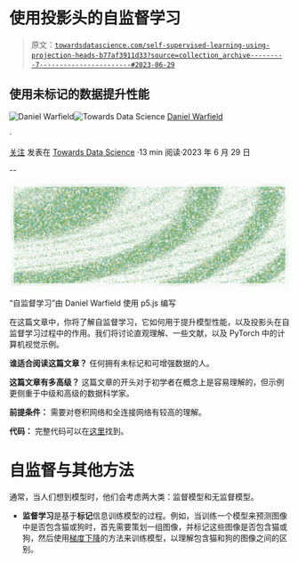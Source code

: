# 使用投影头的自监督学习

> 原文：[`towardsdatascience.com/self-supervised-learning-using-projection-heads-b77af3911d33?source=collection_archive---------7-----------------------#2023-06-29`](https://towardsdatascience.com/self-supervised-learning-using-projection-heads-b77af3911d33?source=collection_archive---------7-----------------------#2023-06-29)

## 使用未标记的数据提升性能

[](https://medium.com/@danielwarfield1?source=post_page-----b77af3911d33--------------------------------)![Daniel Warfield](https://medium.com/@danielwarfield1?source=post_page-----b77af3911d33--------------------------------)[](https://towardsdatascience.com/?source=post_page-----b77af3911d33--------------------------------)![Towards Data Science](https://towardsdatascience.com/?source=post_page-----b77af3911d33--------------------------------) [Daniel Warfield](https://medium.com/@danielwarfield1?source=post_page-----b77af3911d33--------------------------------)

·

[关注](https://medium.com/m/signin?actionUrl=https%3A%2F%2Fmedium.com%2F_%2Fsubscribe%2Fuser%2Fbdc4072cbfdc&operation=register&redirect=https%3A%2F%2Ftowardsdatascience.com%2Fself-supervised-learning-using-projection-heads-b77af3911d33&user=Daniel+Warfield&userId=bdc4072cbfdc&source=post_page-bdc4072cbfdc----b77af3911d33---------------------post_header-----------) 发表在 [Towards Data Science](https://towardsdatascience.com/?source=post_page-----b77af3911d33--------------------------------) ·13 min 阅读·2023 年 6 月 29 日[](https://medium.com/m/signin?actionUrl=https%3A%2F%2Fmedium.com%2F_%2Fvote%2Ftowards-data-science%2Fb77af3911d33&operation=register&redirect=https%3A%2F%2Ftowardsdatascience.com%2Fself-supervised-learning-using-projection-heads-b77af3911d33&user=Daniel+Warfield&userId=bdc4072cbfdc&source=-----b77af3911d33---------------------clap_footer-----------)

--

[](https://medium.com/m/signin?actionUrl=https%3A%2F%2Fmedium.com%2F_%2Fbookmark%2Fp%2Fb77af3911d33&operation=register&redirect=https%3A%2F%2Ftowardsdatascience.com%2Fself-supervised-learning-using-projection-heads-b77af3911d33&source=-----b77af3911d33---------------------bookmark_footer-----------)![](img/289279afe6fc5596e60b7f246b366c9d.png)

“自监督学习”由 Daniel Warfield 使用 p5.js 编写

在这篇文章中，你将了解自监督学习，它如何用于提升模型性能，以及投影头在自监督学习过程中的作用。我们将讨论直观理解、一些文献，以及 PyTorch 中的计算机视觉示例。

**谁适合阅读这篇文章？** 任何拥有未标记和可增强数据的人。

**这篇文章有多高级？** 这篇文章的开头对于初学者在概念上是容易理解的，但示例更侧重于中级和高级的数据科学家。

**前提条件：** 需要对卷积网络和全连接网络有较高的理解。

**代码：** 完整代码可以在[这里](https://github.com/DanielWarfield1/MLWritingAndResearch/blob/main/sslDemo.ipynb)找到。

# 自监督与其他方法

通常，当人们想到模型时，他们会考虑两大类：监督模型和无监督模型。

+   **监督学习**是基于**标记**信息训练模型的过程。例如，当训练一个模型来预测图像中是否包含猫或狗时，首先需要策划一组图像，并标记这些图像是否包含猫或狗，然后使用[梯度下降](https://medium.com/@danielwarfield1/what-are-gradients-and-why-do-they-explode-add23264d24b)的方法来训练模型，以理解包含猫和狗的图像之间的区别。
